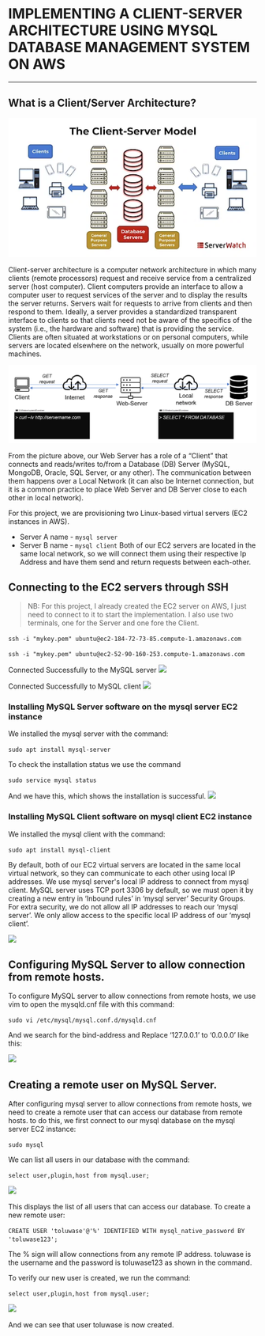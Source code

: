 # IMPLEMENTING A CLIENT-SERVER ARCHITECTURE USING MYSQL DATABASE MANAGEMENT SYSTEM ON AWS
---

## What is a Client/Server Architecture?

![](https://github.com/Tolu4realluv/dareyio-pbl/blob/main/Project%205/Client_Server_Architecture_1.webp)

Client-server architecture is a computer network architecture in which many clients (remote processors) request and receive service from a centralized server (host computer). Client computers provide an interface to allow a computer user to request services of the server and to display the results the server returns. Servers wait for requests to arrive from clients and then respond to them. Ideally, a server provides a standardized transparent interface to clients so that clients need not be aware of the specifics of the system (i.e., the hardware and software) that is providing the service. Clients are often situated at workstations or on personal computers, while servers are located elsewhere on the network, usually on more powerful machines. 

![](https://github.com/Tolu4realluv/dareyio-pbl/blob/main/Project%205/Client-server2.png)

From the picture above, our Web Server has a role of a “Client” that connects and reads/writes to/from a Database (DB) Server (MySQL, MongoDB, Oracle, SQL Server, or any other). The communication between them happens over a Local Network (it can also be Internet connection, but it is a common practice to place Web Server and DB Server close to each other in local network).

For this project, we are provisioning two Linux-based virtual servers (EC2 instances in AWS). 
* Server A name - `mysql server`
* Server B name - `mysql client`
Both of our EC2 servers are located in the same local network, so we will connect them using their respective Ip Address and have them send and return requests between each-other.

## Connecting to the EC2 servers through SSH

> NB: For this project, I already created the EC2 server on AWS, I just need to connect to it to start the implementation. I also use two terminals, one for the Server and one fore the Client.

``` ssh -i "mykey.pem" ubuntu@ec2-184-72-73-85.compute-1.amazonaws.com ```

```ssh -i "mykey.pem" ubuntu@ec2-52-90-160-253.compute-1.amazonaws.com```


Connected Successfully to the MySQL server
![](https://github.com/Tolu4realluv/dareyio-pbl/blob/main/Project%205/connect%201.JPG)

Connected Successfully to MySQL client 
![](https://github.com/Tolu4realluv/dareyio-pbl/blob/main/Project%205/Connect%202.JPG)

### Installing MySQL Server software on the mysql server EC2 instance

We installed the mysql server with the command:

```sudo apt install mysql-server```

To check the installation status we use the command

```sudo service mysql status```

And we have this, which shows the installation is successful.
![](https://github.com/Tolu4realluv/dareyio-pbl/blob/main/Project%205/mysql%20status.JPG)

### Installing MySQL Client software on mysql client EC2 instance

We installed the mysql client with the command:

```sudo apt install mysql-client```

By default, both of our EC2 virtual servers are located in the same local virtual network, so they can communicate to each other using local IP addresses. We use mysql server's local IP address to connect from mysql client. MySQL server uses TCP port 3306 by default, so we must open it by creating a new entry in ‘Inbound rules’ in ‘mysql server’ Security Groups. For extra security, we do not allow all IP addresses to reach our ‘mysql server’. We only allow access to the specific local IP address of our ‘mysql client’.

![](https://github.com/Tolu4realluv/dareyio-pbl/blob/main/Project%205/security%20group.JPG)

## Configuring MySQL Server to allow connection from remote hosts.

To configure MySQL server to allow connections from remote hosts, we use vim to open the mysqld.cnf file with this command:

```sudo vi /etc/mysql/mysql.conf.d/mysqld.cnf```

And we search for the bind-address and Replace ‘127.0.0.1’ to ‘0.0.0.0’ like this: 

![](https://github.com/Tolu4realluv/dareyio-pbl/blob/main/Project%205/security%20group.JPG)

## Creating a remote user on MySQL Server.

After configuring mysql server to allow connections from remote hosts, we need to create a remote user that can access our database from remote hosts. to do this, we first connect to our mysql database on the mysql server EC2 instance:

```sudo mysql```

We can list all users in our database with the command:

```select user,plugin,host from mysql.user;```

![](https://github.com/Tolu4realluv/dareyio-pbl/blob/main/Project%205/old%20users.JPG)

This displays the list of all users that can access our database. To create a new remote user:

```CREATE USER 'toluwase'@'%' IDENTIFIED WITH mysql_native_password BY 'toluwase123';```

The % sign will allow connections from any remote IP address. toluwase is the username and the password is toluwase123 as shown in the command.

To verify our new user is created, we run the command:

```select user,plugin,host from mysql.user;```

![](https://github.com/Tolu4realluv/dareyio-pbl/blob/main/Project%205/old%20users.JPG)

And we can see that user toluwase is now created.





